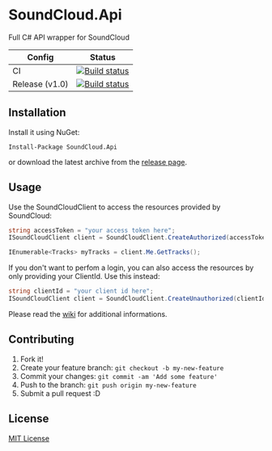 # SoundCloud.Api
Full C# API wrapper for SoundCloud

 Config        | Status
---------------|---
CI             | [![Build status](https://ci.appveyor.com/api/projects/status/32lb7fq7dstdelt9?svg=true)](https://ci.appveyor.com/project/prayzzz/soundcloud-api)
Release (v1.0) | [![Build status](https://ci.appveyor.com/api/projects/status/8u3670f0fg38i4nw?svg=true)](https://ci.appveyor.com/project/prayzzz/soundcloud-api-sow3r)

## Installation

Install it using NuGet:
```
Install-Package SoundCloud.Api
```
or download the latest archive from the [release page](https://github.com/prayzzz/SoundCloud.Api/releases).

## Usage

Use the SoundCloudClient to access the resources provided by SoundCloud:
```csharp
string accessToken = "your access token here";
ISoundCloudClient client = SoundCloudClient.CreateAuthorized(accessToken);

IEnumerable<Tracks> myTracks = client.Me.GetTracks();
```

If you don't want to perfom a login, you can also access the resources by only providing your ClientId. Use this instead:
```csharp
string clientId = "your client id here";
ISoundCloudClient client = SoundCloudClient.CreateUnauthorized(clientId);
```

Please read the [wiki](https://github.com/prayzzz/SoundCloud.Api/wiki) for additional informations.

## Contributing

1. Fork it!
2. Create your feature branch: `git checkout -b my-new-feature`
3. Commit your changes: `git commit -am 'Add some feature'`
4. Push to the branch: `git push origin my-new-feature`
5. Submit a pull request :D

## License

[MIT License](https://github.com/prayzzz/SoundCloud.Api/blob/master/LICENSE)